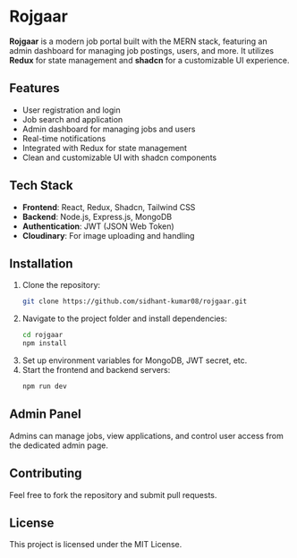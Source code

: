 # Rojgaar

**Rojgaar** is a modern job portal built with the MERN stack, featuring an admin dashboard for managing job postings, users, and more. It utilizes **Redux** for state management and **shadcn** for a customizable UI experience.

## Features
- User registration and login
- Job search and application
- Admin dashboard for managing jobs and users
- Real-time notifications
- Integrated with Redux for state management
- Clean and customizable UI with shadcn components

## Tech Stack
- **Frontend**: React, Redux, Shadcn, Tailwind CSS
- **Backend**: Node.js, Express.js, MongoDB
- **Authentication**: JWT (JSON Web Token)
- **Cloudinary**: For image uploading and handling

## Installation
1. Clone the repository:
    ```bash
    git clone https://github.com/sidhant-kumar08/rojgaar.git
    ```
2. Navigate to the project folder and install dependencies:
    ```bash
    cd rojgaar
    npm install
    ```
3. Set up environment variables for MongoDB, JWT secret, etc.
4. Start the frontend and backend servers:
    ```bash
    npm run dev
    ```

## Admin Panel
Admins can manage jobs, view applications, and control user access from the dedicated admin page.

## Contributing
Feel free to fork the repository and submit pull requests.

## License
This project is licensed under the MIT License.
